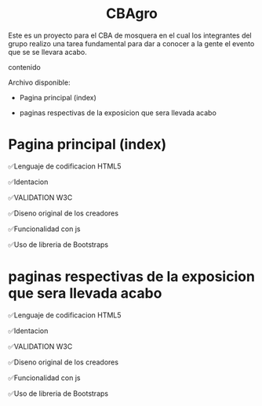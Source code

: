 <h1 align="center"> CBAgro </h1>

Este es un proyecto para el CBA de mosquera en el cual los integrantes del grupo realizo una tarea fundamental para dar a conocer a la gente el evento que se se llevara acabo.

contenido

Archivo disponible:

* Pagina principal (index) 

* paginas respectivas de la  exposicion que sera llevada acabo

<h1>Pagina principal (index) </h1>

:white_check_mark:Lenguaje de codificacion HTML5

:white_check_mark:Identacion 

:white_check_mark:VALIDATION W3C

:white_check_mark:Diseno original de los creadores 

:white_check_mark:Funcionalidad con js

:white_check_mark:Uso  de libreria de Bootstraps 

<h1> paginas respectivas de la  exposicion que sera llevada acabo </h1>

:white_check_mark:Lenguaje de codificacion HTML5

:white_check_mark:Identacion 

:white_check_mark:VALIDATION W3C

:white_check_mark:Diseno original de los creadores 

:white_check_mark:Funcionalidad con js

:white_check_mark:Uso  de libreria de Bootstraps 

